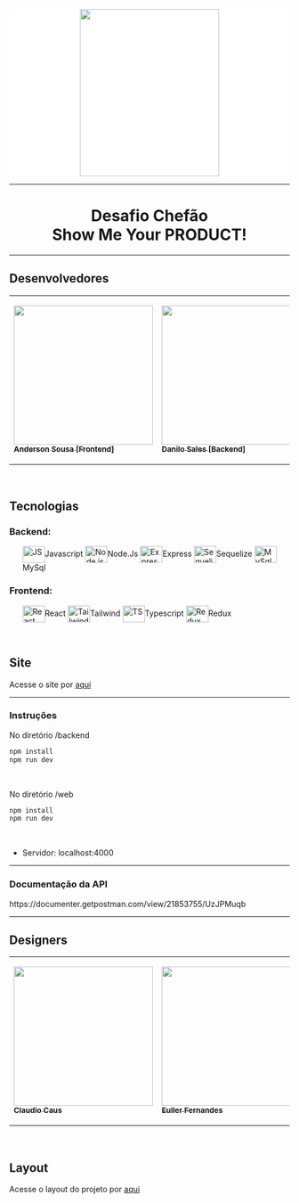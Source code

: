 <div style="background-color:white" align="center">
<img src="https://user-images.githubusercontent.com/92600746/178127181-28a89aa4-4bf3-44d9-bf81-85cd706629e3.png" width="250px" height="300" align="center" > 
</div>

<hr> 
<h1 align="center">Desafio Chefão <br>
    Show Me Your
    PRODUCT!</h1>

    
<hr>  

<section class="devs">
  <h2> Desenvolvedores </h2>

<table>
    <tr>
        <td align=”center”>
            <a href="https://github.com/andersonmsousa">
                <img src="https://avatars.githubusercontent.com/u/99672186?v=4" width="250px">
                    <sub>
                        <b> Anderson Sousa [Frontend] </b>
                    </sub>
            </a>
        </td>

<td align=”center”>
            <a href="https://www.linkedin.com/in/danilo-sales-5aabbb38">
                <img src="https://avatars.githubusercontent.com/u/40240895?v=4" width="250px">
                    <sub>
                        <b> Danilo Sales [Backend] </b>
                    </sub>
            </a>
        </td>
        <td align=”center”>
            <a href="https://www.linkedin.com/in/luiz-felipe-couto-mendes/">
                <img src="https://avatars.githubusercontent.com/u/59844712?v=4" width="280px">
                    <sub>
                        <b> Felipe Mendes [Frontend] </b>
                    </sub>
            </a>
        </td>
<td align=”center”>
            <a href="https://www.linkedin.com/in/juliana-andrade/">
                <img src="https://avatars.githubusercontent.com/u/90662162?v=4" width="280px">
                    <sub>
                        <b> Juliana Andrade [Backend] </b>
                    </sub>
            </a>
        </td>

<td align=”center”>
            <a href="https://www.linkedin.com/in/lucasrobertodefranciscodev/">
                <img src="https://avatars.githubusercontent.com/u/100739581?v=4" width="250px">
                    <sub>
                        <b> Lucas Roberto [Backend] </b>
                    </sub>
            </a>
        </td>
<td align=”center”>
            <a href="https://www.linkedin.com/in/rafaelgarnasci/">
                <img src="https://user-images.githubusercontent.com/92600746/178128764-c05f007d-1592-400e-a586-66f5c2057abf.jpg" width="280px">
                    <sub>
                        <b> Rafael Nascimento [Backend] </b>
                    </sub>
            </a>
        </td>
 <td align=”center”>
          <a href="https://www.linkedin.com/in/talita-de-lana-nascimento-511b44b3">
               <img src="https://avatars.githubusercontent.com/u/100472925?v=4" width="280px">
                    <sub>
                        <b> Talita de Lana [Backend]  </b>
                    </sub>
            </a>
        </td> 
</table>
</br>
</section>

<section class="tecnologias">
    <h2> Tecnologias </h2>
    <h3>Backend:</h3>
<ul>
   <img align="center" alt="JS" height="30" width="40" src="https://cdn.jsdelivr.net/gh/devicons/devicon/icons/javascript/javascript-original.svg">Javascript
   <img align="center" alt="Node.js" height="30" width="40" src="https://cdn.jsdelivr.net/gh/devicons/devicon/icons/nodejs/nodejs-original.svg">Node.Js
   <img align="center" alt="Express" height="30" width="40" src="https://cdn.jsdelivr.net/gh/devicons/devicon/icons/express/express-original-wordmark.svg">Express
   <img align="center" alt="Sequelize" height="30" width="40" src="https://cdn.jsdelivr.net/gh/devicons/devicon/icons/sequelize/sequelize-original.svg">Sequelize
   <img align="center" alt="MySql" height="30" width="40" src="https://cdn.jsdelivr.net/gh/devicons/devicon/icons/mysql/mysql-original.svg">MySql
</ul>

<h3>Frontend:</h3>
<ul>
    <img align="center" alt="React" height="30" width="40" src="https://cdn.jsdelivr.net/gh/devicons/devicon/icons/react/react-original.svg">React
    <img align="center" alt="Tailwind" height="30" width="40" src="https://cdn.jsdelivr.net/gh/devicons/devicon/icons/tailwindcss/tailwindcss-original-wordmark.svg">Tailwind
    <img align="center" alt="TS" height="30" width="40" src="https://cdn.jsdelivr.net/gh/devicons/devicon/icons/typescript/typescript-original.svg">Typescript
    <img align="center" alt="Redux" height="30" width="40" src="https://cdn.jsdelivr.net/gh/devicons/devicon/icons/redux/redux-original.svg">Redux
</ul>
    

</section>
</br>
<section class="Site">
<h2> Site </h2>
<p> Acesse o site por <a href="https://kellylacosetiaras.herokuapp.com/"> aqui </a> </p>

<hr> 

<h3>Instruções</h3>

<p>No diretório /backend</p>

```bash 
npm install
npm run dev
```
    
<br>

<p>No diretório /web</p>

```bash 
npm install
npm run dev
```

<br>
<ul>
<li>Servidor: localhost:4000</li>
</ul>
      
</section>
<hr>
<h3>Documentação da API</h3>
https://documenter.getpostman.com/view/21853755/UzJPMuqb
</br>

<hr>

<section class="Designers">
  <h2> Designers </h2>

<table>
    <tr>
        <td align=”center”>
            <a href="http://linkedin.com/in/claudiocaus">
                <img src="https://user-images.githubusercontent.com/92600746/178128978-cfd8e704-44b3-4edb-b117-615980c26708.png" width="250px">
                    <sub>
                        <b> Claudio Caus </b>
                    </sub>
            </a>
        </td>

<td align=”center”>
            <a href="https://www.linkedin.com/in/euller-fernandes-447955205/">
                <img src="https://user-images.githubusercontent.com/92600746/178129022-fabcb099-9cfb-4162-b8a8-2b56eca8a9b5.png" width="250px">
                    <sub>
                        <b> Euller Fernandes </b>
                    </sub>
            </a>
        </td>
        <td align=”center”>
            <a href="https://www.linkedin.com/in/jayne-nunes/">
                <img src="https://user-images.githubusercontent.com/92600746/178128974-005c60fe-c70a-4f61-a71c-d99f9d1a4fe5.png" width="280px">
                    <sub>
                        <b> Jayne Nunes </b>
                    </sub>
            </a>
        </td>
<td align=”center”>
            <a href="https://www.linkedin.com/in/mariliapimentab/">
                <img src="https://user-images.githubusercontent.com/92600746/178128844-ac8e8511-f219-4d51-9fd4-d50ed17b13ef.png" width="280px">
                    <sub>
                        <b> Marilia Pimenta </b>
                    </sub>
            </a>
        </td>
</table>
</br>
</section>

<section class=”Layout”>
    <h2>  Layout </h2>
    <p> Acesse o layout do projeto por <a href="https://www.notion.so/mariliapimentab/Big-Boss-Kelly-La-os-Acess-rios-a3c2c0e8497242d280935debc528e1e2"> aqui </a></p>
<section>


